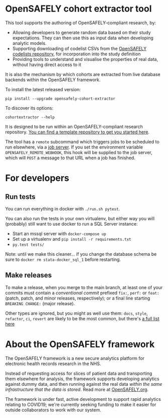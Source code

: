 # OpenSAFELY cohort extractor tool

This tool supports the authoring of OpenSAFELY-compliant research, by:

* Allowing developers to generate random data based on their study
  expectations. They can then use this as input data when developing
  analytic models.
* Supporting downloading of codelist CSVs from the [OpenSAFELY
  codelists repository](https://codelists.opensafely.org/), for
  incorporation into the study definition
* Providing tools to understand and visualise the properties of real
  data, without having direct access to it

It is also the mechanism by which cohorts are extracted from live
database backends within the OpenSAFELY framework.

To install the latest released version:

    pip install --upgrade opensafely-cohort-extractor

To discover its options:

    cohortextractor --help

It is designed to be run within an OpenSAFELY-compliant research
repository. [You can find a template repository to get you started
here](https://github.com/opensafely/research-template).

The tool has a `remote` subcommand which triggers jobs to be scheduled
to run elsewhere, via a [job
server](https://github.com/opensafely/job-server). If you set the
environment variable `OPENSAFELY_REMOTE_WEBHOOK`, this hook will be
supplied to the job server, which will `POST` a message to that URL
when a job has finished.


# For developers

## Run tests

You can run everything in docker with `./run.sh pytest`.

You can also run the tests in your own virtualenv, but either way you
will (probably) still want to use docker to run a SQL Server instance:

* Start an mssql server with `docker-compose up`
* Set up a virtualenv and `pip install -r requirements.txt`
* `py.test tests/`

Note: until we make this cleaner... if you change the database schema
be sure to `docker rm stata-docker_sql_1` before restarting.

## Make releases

To make a release, when you merge to the main branch, at least one of
your commits must contain a _conventional commit_ prefixed `fix:`,
`perf:` or `feat:` (patch, patch, and minor releases, respectively);
or a final line starting `BREAKING CHANGE:` (major release).

Other types are ignored, but you might as well use them: `docs`,
`style`, `refactor`, `ci`, `revert` are likely to be the most common,
but there's [a full list
here](https://github.com/commitizen/conventional-commit-types/blob/master/index.json)


# About the OpenSAFELY framework

The OpenSAFELY framework is a new secure analytics platform for
electronic health records research in the NHS.

Instead of requesting access for slices of patient data and
transporting them elsewhere for analysis, the framework supports
developing analytics against dummy data, and then running against the
real data *within the same infrastructure that the data is stored*.
Read more at [OpenSAFELY.org](https://opensafely.org).

The framework is under fast, active development to support rapid
analytics relating to COVID19; we're currently seeking funding to make
it easier for outside collaborators to work with our system.
